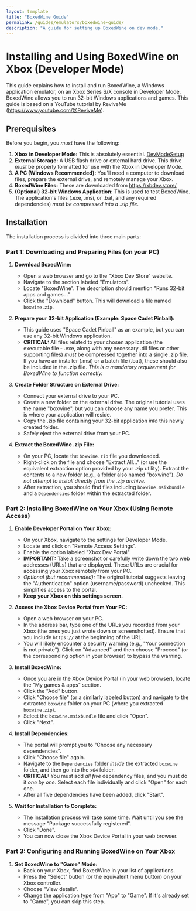 ```yaml
---
layout: template
title: "BoxedWine Guide"
permalink: /guides/emulators/boxedwine-guide/
description: "A guide for setting up BoxedWine on dev mode."
---
```


# Installing and Using BoxedWine on Xbox (Developer Mode) 

This guide explains how to install and run BoxedWine, a Windows application emulator, on an Xbox Series S/X console in Developer Mode.  BoxedWine allows you to run 32-bit Windows applications and games.  This guide is based on a YouTube tutorial by ReviveMe (https://www.youtube.com/@ReviveMe).
## Prerequisites

Before you begin, you *must* have the following:

1.  **Xbox in Developer Mode:**  This is absolutely essential. [DevModeSetup](/DevModeSetup)
2.  **External Storage:** A USB flash drive or external hard drive.  This drive *must* be properly formatted for use with the Xbox in Developer Mode.
3.  **A PC (Windows Recommended):** You'll need a computer to download files, prepare the external drive, and remotely manage your Xbox.
4.  **BoxedWine Files:** These are downloaded from https://xbdev.store/
5.  **(Optional) 32-bit Windows Application:** This is used to test BoxedWine. The application's files (.exe, .msi, or .bat, and any required dependencies) *must be compressed into a .zip file*.

## Installation

The installation process is divided into three main parts:

### Part 1: Downloading and Preparing Files (on your PC)

1.  **Download BoxedWine:**
    *   Open a web browser and go to the "Xbox Dev Store" website.
    *   Navigate to the section labeled "Emulators".
    *   Locate "BoxedWine".  The description should mention "Runs 32-bit apps and games..."
    *   Click the "Download" button.  This will download a file named `boxwine.zip`.

2.  **Prepare your 32-bit Application (Example: Space Cadet Pinball):**
    *   This guide uses "Space Cadet Pinball" as an example, but you can use any 32-bit Windows application.
    *   **CRITICAL:** All files related to your chosen application (the executable file - .exe, along with any necessary .dll files or other supporting files) *must* be compressed together into a single .zip file.  If you have an installer (.msi) or a batch file (.bat), these should also be included in the .zip file.  *This is a mandatory requirement for BoxedWine to function correctly.*

3.  **Create Folder Structure on External Drive:**
    *   Connect your external drive to your PC.
    *   Create a new folder on the external drive. The original tutorial uses the name "boxwine", but you can choose any name you prefer.  This is where your application will reside.
    *   Copy the .zip file containing your 32-bit application *into* this newly created folder.
    *   Safely eject the external drive from your PC.

4.  **Extract the BoxedWine .zip File:**
    *   On your PC, locate the `boxwine.zip` file you downloaded.
    *   Right-click on the file and choose "Extract All..." (or use the equivalent extraction option provided by your .zip utility). Extract the contents to a new folder (e.g., a folder also named "boxwine").  *Do not attempt to install directly from the .zip archive.*
    *   After extraction, you should find files including `boxwine.msixbundle` and a `Dependencies` folder within the extracted folder.

### Part 2: Installing BoxedWine on Your Xbox (Using Remote Access)

1.  **Enable Developer Portal on Your Xbox:**
    *   On your Xbox, navigate to the settings for Developer Mode.
    *   Locate and click on "Remote Access Settings".
    *   Enable the option labeled "Xbox Dev Portal".
    *   **IMPORTANT:**  Take a screenshot or carefully write down the two web addresses (URLs) that are displayed.  These URLs are crucial for accessing your Xbox remotely from your PC.
    *   *Optional (but recommended):* The original tutorial suggests leaving the "Authentication" option (username/password) unchecked. This simplifies access to the portal.
    *   **Keep your Xbox on this settings screen.**

2.  **Access the Xbox Device Portal from Your PC:**
    *   Open a web browser on your PC.
    *   In the address bar, type one of the URLs you recorded from your Xbox (the ones you just wrote down or screenshotted).  Ensure that you include `https://` at the beginning of the URL.
    *   You will likely encounter a security warning (e.g., "Your connection is not private"). Click on "Advanced" and then choose "Proceed" (or the corresponding option in your browser) to bypass the warning.

3.  **Install BoxedWine:**
    *   Once you are in the Xbox Device Portal (in your web browser), locate the "My games & apps" section.
    *   Click the "Add" button.
    *   Click "Choose file" (or a similarly labeled button) and navigate to the extracted `boxwine` folder on your PC (where you extracted `boxwine.zip`).
    *   Select the `boxwine.msixbundle` file and click "Open".
    *   Click "Next".

4.  **Install Dependencies:**
    *   The portal will prompt you to "Choose any necessary dependencies".
    *   Click "Choose file" again.
    *   Navigate to the `Dependencies` folder *inside* the extracted `boxwine` folder, and then go into the `x64` folder.
    *   **CRITICAL:** You must add *all five* dependency files, and you must do it *one by one*. Select each file individually and click "Open" for each one.
    *   After all five dependencies have been added, click "Start".

5.  **Wait for Installation to Complete:**
    *   The installation process will take some time.  Wait until you see the message "Package successfully registered".
    *   Click "Done".
    *   You can now close the Xbox Device Portal in your web browser.

### Part 3: Configuring and Running BoxedWine on Your Xbox

1.  **Set BoxedWine to "Game" Mode:**
    *   Back on your Xbox, find BoxedWine in your list of applications.
    *   Press the "Select" button (or the equivalent menu button) on your Xbox controller.
    *   Choose "View details".
    *   Change the application type from "App" to "Game". If it's already set to "Game", you can skip this step.
